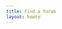 ```yaml
---
title: Find a forum
layout: howto
---
```


<style>#content h4 {margin: 1em 0 0 2em;} #content p {margin: 0 0 1em 3em; font-style: italic;}
#content h3::before {content: "\f0da"; font-family: "FontAwesome"; display: inline-block; margin-right: .25ex; color: #29f;}
#content h3::after {content: "\f07b"; font-family: "FontAwesome"; display: inline-block; margin-left: .5ex; color: #29f; font-size: 80%;}
</style>

<script>{% include forummap.js %}</script>
